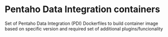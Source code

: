 # Pentaho Data Integration containers
Set of Pentaho Data Integration (PDI) Dockerfiles to build container image based on specific version and required set of additional plugins/funcionality
